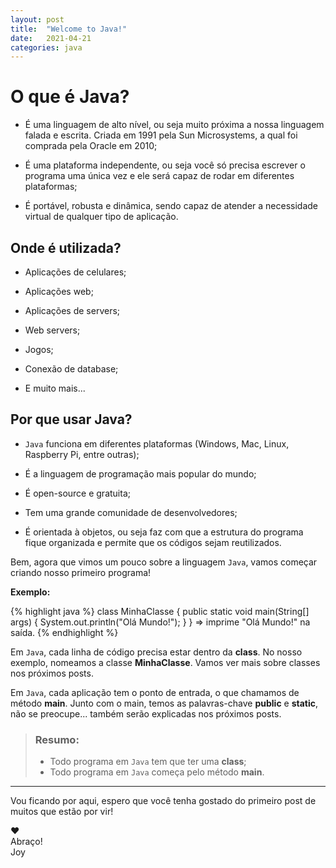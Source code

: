 ```yaml
---
layout: post
title:  "Welcome to Java!"
date:   2021-04-21
categories: java
---
```

# O que é Java?

- É uma linguagem de alto nível, ou seja muito próxima a nossa linguagem falada e escrita. Criada em 1991 pela Sun Microsystems, a qual foi comprada pela Oracle em 2010;

- É uma plataforma independente, ou seja você só precisa escrever o programa uma única vez e ele será capaz de rodar em diferentes plataformas;

- É portável, robusta e dinâmica, sendo capaz de atender a necessidade virtual de qualquer tipo de aplicação.

## Onde é utilizada?

- Aplicações de celulares; 

- Aplicações web;

- Aplicações de servers;

- Web servers;

- Jogos;

- Conexão de database;

- E muito mais...

## Por que usar Java?

- `Java` funciona em diferentes plataformas (Windows, Mac, Linux, Raspberry Pi, entre outras);

- É a linguagem de programação mais popular do mundo;

- É open-source e gratuita;

- Tem uma grande comunidade de desenvolvedores;

- É orientada à objetos, ou seja faz com que a estrutura do programa fique organizada e permite que os códigos sejam reutilizados.

Bem, agora que vimos um pouco sobre a linguagem `Java`, vamos começar criando nosso primeiro programa!

**Exemplo:**

{% highlight java %}
class MinhaClasse {
  public static void main(String[] args) {
    System.out.println("Olá Mundo!");
  }
}
=> imprime "Olá Mundo!" na saída.
{% endhighlight %}

Em `Java`, cada linha de código precisa estar dentro da **class**. 
No nosso exemplo, nomeamos a classe **MinhaClasse**. Vamos ver mais sobre classes nos próximos posts.

Em `Java`, cada aplicação tem o ponto de entrada, o que chamamos de método **main**. Junto com o main, temos as palavras-chave **public** e **static**, não se preocupe... também serão explicadas nos próximos posts.

> ### Resumo:
> - Todo programa em `Java` tem que ter uma **class**;
> - Todo programa em `Java` começa pelo método **main**.


***
Vou ficando por aqui, espero que você tenha gostado do primeiro post de muitos que estão por vir!

❤ \
Abraço!\
Joy


